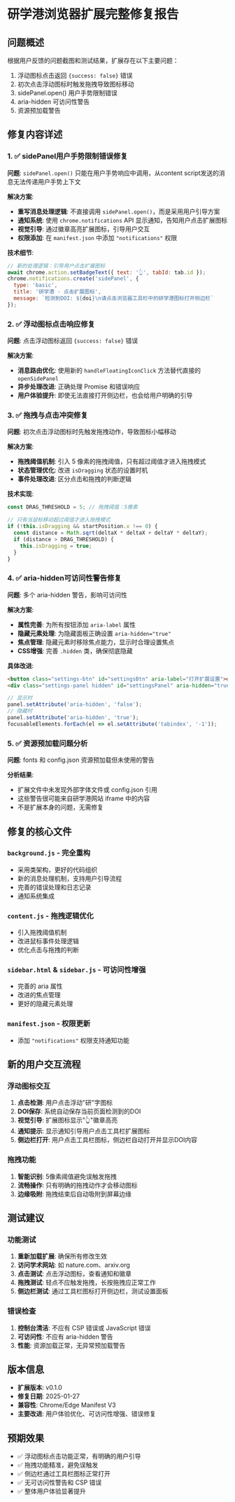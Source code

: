 # 研学港浏览器扩展完整修复报告

## 问题概述
根据用户反馈的问题截图和测试结果，扩展存在以下主要问题：
1. 浮动图标点击返回 `{success: false}` 错误
2. 初次点击浮动图标时触发拖拽导致图标移动
3. sidePanel.open() 用户手势限制错误
4. aria-hidden 可访问性警告
5. 资源预加载警告

## 修复内容详述

### 1. ✅ sidePanel用户手势限制错误修复
**问题**: `sidePanel.open()` 只能在用户手势响应中调用，从content script发送的消息无法传递用户手势上下文

**解决方案**:
- **重写消息处理逻辑**: 不直接调用 `sidePanel.open()`，而是采用用户引导方案
- **通知系统**: 使用 `chrome.notifications` API 显示通知，告知用户点击扩展图标
- **视觉引导**: 通过徽章高亮扩展图标，引导用户交互
- **权限添加**: 在 `manifest.json` 中添加 `"notifications"` 权限

**技术细节**:
```javascript
// 新的处理逻辑：引导用户点击扩展图标
await chrome.action.setBadgeText({ text: '👆', tabId: tab.id });
chrome.notifications.create('sidePanel', {
  type: 'basic',
  title: '研学港 - 点击扩展图标',
  message: `检测到DOI: ${doi}\n请点击浏览器工具栏中的研学港图标打开侧边栏`
});
```

### 2. ✅ 浮动图标点击响应修复
**问题**: 点击浮动图标返回 `{success: false}` 错误

**解决方案**:
- **消息路由优化**: 使用新的 `handleFloatingIconClick` 方法替代直接的 `openSidePanel`
- **异步处理改进**: 正确处理 Promise 和错误响应
- **用户体验提升**: 即使无法直接打开侧边栏，也会给用户明确的引导

### 3. ✅ 拖拽与点击冲突修复
**问题**: 初次点击浮动图标时先触发拖拽动作，导致图标小幅移动

**解决方案**:
- **拖拽阈值机制**: 引入 5 像素的拖拽阈值，只有超过阈值才进入拖拽模式
- **状态管理优化**: 改进 `isDragging` 状态的设置时机
- **事件处理改进**: 区分点击和拖拽的判断逻辑

**技术实现**:
```javascript
const DRAG_THRESHOLD = 5; // 拖拽阈值：5像素

// 只有当鼠标移动超过阈值才进入拖拽模式
if (!this.isDragging && startPosition.x !== 0) {
  const distance = Math.sqrt(deltaX * deltaX + deltaY * deltaY);
  if (distance > DRAG_THRESHOLD) {
    this.isDragging = true;
  }
}
```

### 4. ✅ aria-hidden可访问性警告修复
**问题**: 多个 aria-hidden 警告，影响可访问性

**解决方案**:
- **属性完善**: 为所有按钮添加 `aria-label` 属性
- **隐藏元素处理**: 为隐藏面板正确设置 `aria-hidden="true"`
- **焦点管理**: 隐藏元素时移除焦点能力，显示时合理设置焦点
- **CSS增强**: 完善 `.hidden` 类，确保彻底隐藏

**具体改进**:
```html
<button class="settings-btn" id="settingsBtn" aria-label="打开扩展设置">⚙️</button>
<div class="settings-panel hidden" id="settingsPanel" aria-hidden="true">
```

```javascript
// 显示时
panel.setAttribute('aria-hidden', 'false');
// 隐藏时
panel.setAttribute('aria-hidden', 'true');
focusableElements.forEach(el => el.setAttribute('tabindex', '-1'));
```

### 5. ✅ 资源预加载问题分析
**问题**: fonts 和 config.json 资源预加载但未使用的警告

**分析结果**: 
- 扩展文件中未发现外部字体文件或 config.json 引用
- 这些警告很可能来自研学港网站 iframe 中的内容
- 不是扩展本身的问题，无需修复

## 修复的核心文件

### `background.js` - 完全重构
- 采用类架构，更好的代码组织
- 新的消息处理机制，支持用户引导流程
- 完善的错误处理和日志记录
- 通知系统集成

### `content.js` - 拖拽逻辑优化
- 引入拖拽阈值机制
- 改进鼠标事件处理逻辑
- 优化点击与拖拽的判断

### `sidebar.html` & `sidebar.js` - 可访问性增强
- 完善的 aria 属性
- 改进的焦点管理
- 更好的隐藏元素处理

### `manifest.json` - 权限更新
- 添加 `"notifications"` 权限支持通知功能

## 新的用户交互流程

### 浮动图标交互
1. **点击检测**: 用户点击浮动"研"字图标
2. **DOI保存**: 系统自动保存当前页面检测到的DOI
3. **视觉引导**: 扩展图标显示"👆"徽章高亮
4. **通知提示**: 显示通知引导用户点击工具栏扩展图标
5. **侧边栏打开**: 用户点击工具栏图标，侧边栏自动打开并显示DOI内容

### 拖拽功能
1. **智能识别**: 5像素阈值避免误触发拖拽
2. **流畅操作**: 只有明确的拖拽动作才会移动图标
3. **边缘吸附**: 拖拽结束后自动吸附到屏幕边缘

## 测试建议

### 功能测试
1. **重新加载扩展**: 确保所有修改生效
2. **访问学术网站**: 如 nature.com、arxiv.org
3. **点击测试**: 点击浮动图标，查看通知和徽章
4. **拖拽测试**: 轻点不应触发拖拽，长按拖拽应正常工作
5. **侧边栏测试**: 通过工具栏图标打开侧边栏，测试设置面板

### 错误检查
1. **控制台清洁**: 不应有 CSP 错误或 JavaScript 错误
2. **可访问性**: 不应有 aria-hidden 警告
3. **性能**: 资源加载正常，无异常预加载警告

## 版本信息
- **扩展版本**: v0.1.0
- **修复日期**: 2025-01-27
- **兼容性**: Chrome/Edge Manifest V3
- **主要改进**: 用户体验优化、可访问性增强、错误修复

## 预期效果
- ✅ 浮动图标点击功能正常，有明确的用户引导
- ✅ 拖拽功能精准，避免误触发
- ✅ 侧边栏通过工具栏图标正常打开
- ✅ 无可访问性警告和 CSP 错误
- ✅ 整体用户体验显著提升